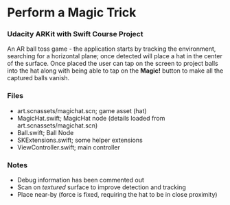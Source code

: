 # Perform a Magic Trick
### Udacity ARKit with Swift Course Project 

An AR ball toss game - the application starts by tracking the environment, searching for a horizontal plane; once detected will place a hat in the center of the surface. Once placed the user can tap on the screen to project balls into the hat along with being able to tap on the **Magic!** button to make all the captured balls vanish. 

### Files
- art.scnassets/magichat.scn; game asset (hat) 
- MagicHat.swift; MagicHat node (details loaded from art.scnassets/magichat.scn) 
- Ball.swift; Ball Node
- SKExtensions.swift; some helper extensions 
- ViewController.swift; main controller 

### Notes 
- Debug information has been commented out 
- Scan on *textured* surface to improve detection and tracking 
- Place near-by (force is fixed, requiring the hat to be in close proximity)
